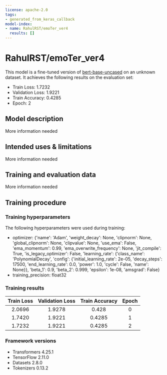 ```yaml
---
license: apache-2.0
tags:
- generated_from_keras_callback
model-index:
- name: RahulRST/emoTer_ver4
  results: []
---
```


<!-- This model card has been generated automatically according to the information Keras had access to. You should
probably proofread and complete it, then remove this comment. -->

# RahulRST/emoTer_ver4

This model is a fine-tuned version of [bert-base-uncased](https://huggingface.co/bert-base-uncased) on an unknown dataset.
It achieves the following results on the evaluation set:
- Train Loss: 1.7232
- Validation Loss: 1.9221
- Train Accuracy: 0.4285
- Epoch: 2

## Model description

More information needed

## Intended uses & limitations

More information needed

## Training and evaluation data

More information needed

## Training procedure

### Training hyperparameters

The following hyperparameters were used during training:
- optimizer: {'name': 'Adam', 'weight_decay': None, 'clipnorm': None, 'global_clipnorm': None, 'clipvalue': None, 'use_ema': False, 'ema_momentum': 0.99, 'ema_overwrite_frequency': None, 'jit_compile': True, 'is_legacy_optimizer': False, 'learning_rate': {'class_name': 'PolynomialDecay', 'config': {'initial_learning_rate': 2e-05, 'decay_steps': 17500, 'end_learning_rate': 0.0, 'power': 1.0, 'cycle': False, 'name': None}}, 'beta_1': 0.9, 'beta_2': 0.999, 'epsilon': 1e-08, 'amsgrad': False}
- training_precision: float32

### Training results

| Train Loss | Validation Loss | Train Accuracy | Epoch |
|:----------:|:---------------:|:--------------:|:-----:|
| 2.0696     | 1.9278          | 0.428          | 0     |
| 1.7420     | 1.9221          | 0.4285         | 1     |
| 1.7232     | 1.9221          | 0.4285         | 2     |


### Framework versions

- Transformers 4.25.1
- TensorFlow 2.11.0
- Datasets 2.8.0
- Tokenizers 0.13.2
